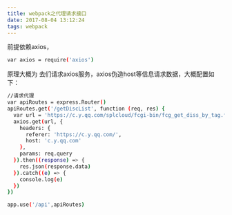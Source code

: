 ```yaml
---
title: webpack之代理请求接口
date: 2017-08-04 13:12:24
tags: webpack
---
```

前提依赖axios，
``` bash
var axios = require('axios')
```

原理大概为 去们请求axios服务，axios伪造host等信息请求数据，大概配置如下：

``` bash
//请求代理
var apiRoutes = express.Router()
apiRoutes.get('/getDiscList', function (req, res) {
  var url = 'https://c.y.qq.com/splcloud/fcgi-bin/fcg_get_diss_by_tag.fcg'
  axios.get(url, {
    headers: {
      referer: 'https://c.y.qq.com/',
      host: 'c.y.qq.com'
    },
    params: req.query
  }).then((response) => {
    res.json(response.data)
  }).catch((e) => {
    console.log(e)
  })
})

app.use('/api',apiRoutes)

```